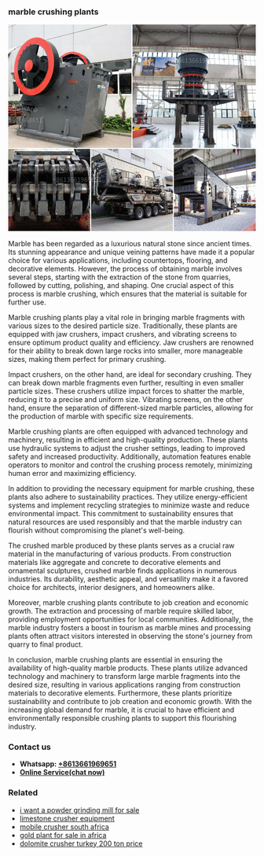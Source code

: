 <h3>marble crushing plants</h3><img src='1706773390.jpg' alt=''><p>Marble has been regarded as a luxurious natural stone since ancient times. Its stunning appearance and unique veining patterns have made it a popular choice for various applications, including countertops, flooring, and decorative elements. However, the process of obtaining marble involves several steps, starting with the extraction of the stone from quarries, followed by cutting, polishing, and shaping. One crucial aspect of this process is marble crushing, which ensures that the material is suitable for further use.</p><p>Marble crushing plants play a vital role in bringing marble fragments with various sizes to the desired particle size. Traditionally, these plants are equipped with jaw crushers, impact crushers, and vibrating screens to ensure optimum product quality and efficiency. Jaw crushers are renowned for their ability to break down large rocks into smaller, more manageable sizes, making them perfect for primary crushing.</p><p>Impact crushers, on the other hand, are ideal for secondary crushing. They can break down marble fragments even further, resulting in even smaller particle sizes. These crushers utilize impact forces to shatter the marble, reducing it to a precise and uniform size. Vibrating screens, on the other hand, ensure the separation of different-sized marble particles, allowing for the production of marble with specific size requirements.</p><p>Marble crushing plants are often equipped with advanced technology and machinery, resulting in efficient and high-quality production. These plants use hydraulic systems to adjust the crusher settings, leading to improved safety and increased productivity. Additionally, automation features enable operators to monitor and control the crushing process remotely, minimizing human error and maximizing efficiency.</p><p>In addition to providing the necessary equipment for marble crushing, these plants also adhere to sustainability practices. They utilize energy-efficient systems and implement recycling strategies to minimize waste and reduce environmental impact. This commitment to sustainability ensures that natural resources are used responsibly and that the marble industry can flourish without compromising the planet's well-being.</p><p>The crushed marble produced by these plants serves as a crucial raw material in the manufacturing of various products. From construction materials like aggregate and concrete to decorative elements and ornamental sculptures, crushed marble finds applications in numerous industries. Its durability, aesthetic appeal, and versatility make it a favored choice for architects, interior designers, and homeowners alike.</p><p>Moreover, marble crushing plants contribute to job creation and economic growth. The extraction and processing of marble require skilled labor, providing employment opportunities for local communities. Additionally, the marble industry fosters a boost in tourism as marble mines and processing plants often attract visitors interested in observing the stone's journey from quarry to final product.</p><p>In conclusion, marble crushing plants are essential in ensuring the availability of high-quality marble products. These plants utilize advanced technology and machinery to transform large marble fragments into the desired size, resulting in various applications ranging from construction materials to decorative elements. Furthermore, these plants prioritize sustainability and contribute to job creation and economic growth. With the increasing global demand for marble, it is crucial to have efficient and environmentally responsible crushing plants to support this flourishing industry.</p><h3>Contact us</h3><ul><li><strong>Whatsapp:&nbsp;<a href="https://wa.me/8613661969651">+8613661969651</a></strong></li><li><a href="https://swt.shibang-china.com/?git&amp;zhl&amp;marble crushing plants"><strong>Online Service(chat now)</strong></a></li></ul><h3>Related</h3><ul><li><a href='i want a powder grinding mill for sale.md'>i want a powder grinding mill for sale</a></li><li><a href='limestone crusher equipment.md'>limestone crusher equipment</a></li><li><a href='mobile crusher south africa.md'>mobile crusher south africa</a></li><li><a href='gold plant for sale in africa.md'>gold plant for sale in africa</a></li><li><a href='dolomite crusher turkey 200 ton price.md'>dolomite crusher turkey 200 ton price</a></li></ul>